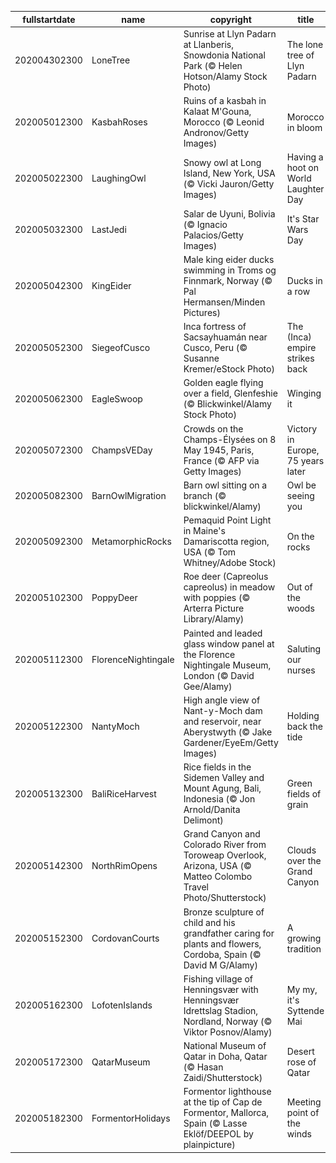 |fullstartdate|name|copyright|title|image|
|--|--|--|--|--|
202004302300|LoneTree|Sunrise at Llyn Padarn at Llanberis, Snowdonia National Park (© Helen Hotson/Alamy Stock Photo)|The lone tree of Llyn Padarn|![](/en-GB/2020/05/202004302300LoneTree.jpg)|
202005012300|KasbahRoses|Ruins of a kasbah in Kalaat M'Gouna, Morocco (© Leonid Andronov/Getty Images)|Morocco in bloom|![](/en-GB/2020/05/202005012300KasbahRoses.jpg)|
202005022300|LaughingOwl|Snowy owl at Long Island, New York, USA (© Vicki Jauron/Getty Images)|Having a hoot on World Laughter Day|![](/en-GB/2020/05/202005022300LaughingOwl.jpg)|
202005032300|LastJedi|Salar de Uyuni, Bolivia (© Ignacio Palacios/Getty Images)|It's Star Wars Day|![](/en-GB/2020/05/202005032300LastJedi.jpg)|
202005042300|KingEider|Male king eider ducks swimming in Troms og Finnmark, Norway (© Pal Hermansen/Minden Pictures)|Ducks in a row|![](/en-GB/2020/05/202005042300KingEider.jpg)|
202005052300|SiegeofCusco|Inca fortress of Sacsayhuamán near Cusco, Peru (© Susanne Kremer/eStock Photo)|The (Inca) empire strikes back|![](/en-GB/2020/05/202005052300SiegeofCusco.jpg)|
202005062300|EagleSwoop|Golden eagle flying over a field, Glenfeshie (© Blickwinkel/Alamy Stock Photo)|Winging it|![](/en-GB/2020/05/202005062300EagleSwoop.jpg)|
202005072300|ChampsVEDay|Crowds on the Champs-Élysées on 8 May 1945, Paris, France (© AFP via Getty Images)|Victory in Europe, 75 years later|![](/en-GB/2020/05/202005072300ChampsVEDay.jpg)|
202005082300|BarnOwlMigration|Barn owl sitting on a branch (© blickwinkel/Alamy)|Owl be seeing you|![](/en-GB/2020/05/202005082300BarnOwlMigration.jpg)|
202005092300|MetamorphicRocks|Pemaquid Point Light in Maine's Damariscotta region, USA (© Tom Whitney/Adobe Stock)|On the rocks|![](/en-GB/2020/05/202005092300MetamorphicRocks.jpg)|
202005102300|PoppyDeer|Roe deer (Capreolus capreolus) in meadow with poppies (© Arterra Picture Library/Alamy)|Out of the woods|![](/en-GB/2020/05/202005102300PoppyDeer.jpg)|
202005112300|FlorenceNightingale|Painted and leaded glass window panel at the Florence Nightingale Museum, London (© David Gee/Alamy)|Saluting our nurses|![](/en-GB/2020/05/202005112300FlorenceNightingale.jpg)|
202005122300|NantyMoch|High angle view of Nant-y-Moch dam and reservoir, near Aberystwyth (© Jake Gardener/EyeEm/Getty Images)|Holding back the tide|![](/en-GB/2020/05/202005122300NantyMoch.jpg)|
202005132300|BaliRiceHarvest|Rice fields in the Sidemen Valley and Mount Agung, Bali, Indonesia (© Jon Arnold/Danita Delimont)|Green fields of grain|![](/en-GB/2020/05/202005132300BaliRiceHarvest.jpg)|
202005142300|NorthRimOpens|Grand Canyon and Colorado River from Toroweap Overlook, Arizona, USA  (© Matteo Colombo Travel Photo/Shutterstock)|Clouds over the Grand Canyon|![](/en-GB/2020/05/202005142300NorthRimOpens.jpg)|
202005152300|CordovanCourts|Bronze sculpture of child and his grandfather caring for plants and flowers, Cordoba, Spain (© David M G/Alamy)|A growing tradition|![](/en-GB/2020/05/202005152300CordovanCourts.jpg)|
202005162300|LofotenIslands|Fishing village of Henningsvær with Henningsvær Idrettslag Stadion, Nordland, Norway (© Viktor Posnov/Alamy)|My my, it's Syttende Mai|![](/en-GB/2020/05/202005162300LofotenIslands.jpg)|
202005172300|QatarMuseum|National Museum of Qatar in Doha, Qatar (© Hasan Zaidi/Shutterstock)|Desert rose of Qatar|![](/en-GB/2020/05/202005172300QatarMuseum.jpg)|
202005182300|FormentorHolidays|Formentor lighthouse at the tip of Cap de Formentor, Mallorca, Spain (© Lasse Eklöf/DEEPOL by plainpicture)|Meeting point of the winds|![](/en-GB/2020/05/202005182300FormentorHolidays.jpg)|
